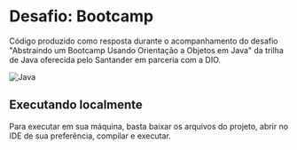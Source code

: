 # Desafio: Bootcamp

Código produzido como resposta durante o acompanhamento do desafio "Abstraindo um Bootcamp
Usando Orientação a Objetos em Java" da trilha de Java oferecida pelo Santander em parceria com a DIO.

![Java](https://img.shields.io/badge/java-%23ED8B00.svg?style=for-the-badge&logo=openjdk&logoColor=white)

## Executando localmente

Para executar em sua máquina, basta baixar os arquivos do projeto, abrir no
IDE de sua preferência, compilar e executar.

